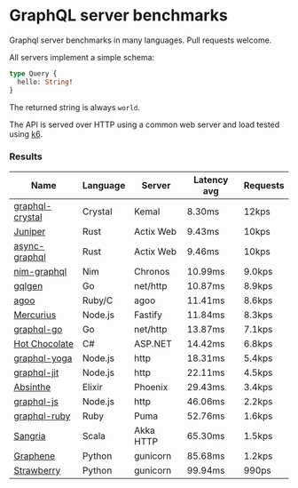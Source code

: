 <!-- README.md is generated from README.ecr, do not edit -->

# GraphQL server benchmarks

Graphql server benchmarks in many languages. Pull requests welcome.

All servers implement a simple schema:

```graphql
type Query {
  hello: String!
}
```

The returned string is always `world`.

The API is served over HTTP using a common web server and load tested using [k6](https://github.com/grafana/k6).

### Results

| Name                          | Language      | Server          | Latency avg      | Requests      |
| ----------------------------  | ------------- | --------------- | ---------------- | ------------- |
| [graphql-crystal](https://github.com/graphql-crystal/graphql) | Crystal | Kemal | 8.30ms | 12kps |
| [Juniper](https://github.com/graphql-rust/juniper) | Rust | Actix Web | 9.43ms | 10kps |
| [async-graphql](https://github.com/async-graphql/async-graphql) | Rust | Actix Web | 9.46ms | 10kps |
| [nim-graphql](https://github.com/status-im/nim-graphql) | Nim | Chronos | 10.99ms | 9.0kps |
| [gqlgen](https://github.com/99designs/gqlgen) | Go | net/http | 10.87ms | 8.9kps |
| [agoo](https://github.com/ohler55/agoo) | Ruby/C | agoo | 11.41ms | 8.6kps |
| [Mercurius](https://github.com/mercurius-js/mercurius) | Node.js | Fastify | 11.84ms | 8.3kps |
| [graphql-go](https://github.com/graphql-go/graphql) | Go | net/http | 13.87ms | 7.1kps |
| [Hot Chocolate](https://github.com/ChilliCream/hotchocolate) | C# | ASP.NET | 14.42ms | 6.8kps |
| [graphql-yoga](https://github.com/dotansimha/graphql-yoga) | Node.js | http | 18.31ms | 5.4kps |
| [graphql-jit](https://github.com/zalando-incubator/graphql-jit) | Node.js | http | 22.11ms | 4.5kps |
| [Absinthe](https://github.com/absinthe-graphql/absinthe) | Elixir | Phoenix | 29.43ms | 3.4kps |
| [graphql-js](https://github.com/graphql/graphql-js) | Node.js | http | 46.06ms | 2.2kps |
| [graphql-ruby](https://github.com/rmosolgo/graphql-ruby) | Ruby | Puma | 52.76ms | 1.6kps |
| [Sangria](https://github.com/sangria-graphql/sangria) | Scala | Akka HTTP | 65.30ms | 1.5kps |
| [Graphene](https://github.com/graphql-python/graphene) | Python | gunicorn | 85.68ms | 1.2kps |
| [Strawberry](https://github.com/strawberry-graphql/strawberry) | Python | gunicorn | 99.94ms | 990ps |
